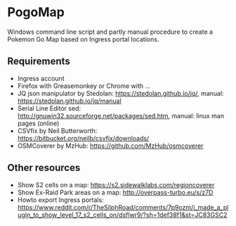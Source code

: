 # PogoMap

Windows command line script and partly manual procedure to create a Pokemon Go Map based on Ingress portal locations.

## Requirements
* Ingress account
* Firefox with Greasemonkey or Chrome with ...
* JQ json manipulator by Stedolan: https://stedolan.github.io/jq/, manual: https://stedolan.github.io/jq/manual
* Serial Line Editor sed: http://gnuwin32.sourceforge.net/packages/sed.htm, manual: linux man pages (online)
* CSVfix by Neil Butterworth: https://bitbucket.org/neilb/csvfix/downloads/
* OSMCoverer by MzHub: https://github.com/MzHub/osmcoverer

## Other resources
* Show S2 cells on a map: https://s2.sidewalklabs.com/regioncoverer
* Show Ex-Raid Park areas on a map: http://overpass-turbo.eu/s/z7D
* Howto export Ingress portals: https://www.reddit.com/r/TheSilphRoad/comments/7p9ozm/i_made_a_plugin_to_show_level_17_s2_cells_on/dsflwr9/?sh=1def38f1&st=JC83GSC2
